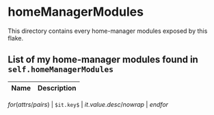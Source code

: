 # homeManagerModules

This directory contains every home-manager modules exposed by this flake.

## List of my home-manager modules found in `self.homeManagerModules`

| Name | Description |
| ---- | ----------- |
$for(attrs/pairs)$
| `$it.key$` | $it.value.desc/nowrap$ |
$endfor$

